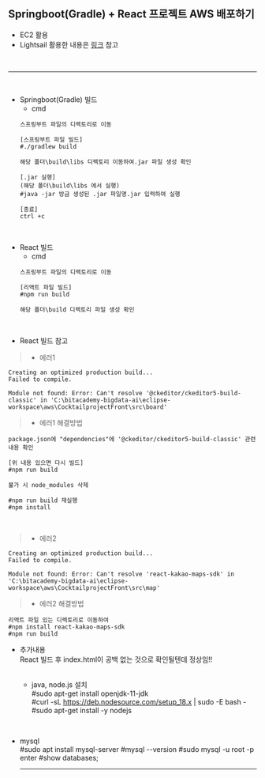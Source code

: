 ## Springboot(Gradle) + React 프로젝트 AWS 배포하기
- EC2 활용
- Lightsail 활용한 내용은 [링크]() 참고
<br>

* * *
<br>

- Springboot(Gradle) 빌드
  - cmd   
  ```
  스프링부트 파일의 디렉토리로 이동
  
  [스프링부트 파일 빌드]
  #./gradlew build

  해당 폴더\build\libs 디렉토리 이동하여.jar 파일 생성 확인
  
  [.jar 실행]
  (해당 폴더\build\libs 에서 실행)
  #java -jar 방금 생성된 .jar 파일명.jar 입력하여 실행

  [종료]
  ctrl +c 
  ```
 <br>

- React 빌드
  - cmd
  ```
  스프링부트 파일의 디렉토리로 이동

  [리액트 파일 빌드]
  #npm run build
  
  해당 폴더\build 디렉토리 파일 생성 확인
  ```
<br>

- React 빌드 참고
>  - 에러1   
  ```
  Creating an optimized production build...
  Failed to compile.

  Module not found: Error: Can't resolve '@ckeditor/ckeditor5-build-classic' in 'C:\bitacademy-bigdata-ai\eclipse-workspace\aws\CocktailprojectFront\src\board'
 
  ```
  
> - 에러1 해결방법
  ```   
  package.json에 "dependencies"에 '@ckeditor/ckeditor5-build-classic' 관련 내용 확인
  
  [위 내용 있으면 다시 빌드]
  #npm run build
  
  불가 시 node_modules 삭제
  
  #npm run build 재실행
  #npm install
  ```
<br>

> - 에러2   
  ```
  Creating an optimized production build...
  Failed to compile.

  Module not found: Error: Can't resolve 'react-kakao-maps-sdk' in 'C:\bitacademy-bigdata-ai\eclipse-workspace\aws\CocktailprojectFront\src\map'
   ```
> - 에러2 해결방법
  ``` 
  리액트 파일 있는 디렉토리로 이동하여
  #npm install react-kakao-maps-sdk
  #npm run build
  ```

- 추가내용   
  React 빌드 후 index.html이 공백 없는 것으로 확인될텐데 정상임!!     
  <br>
  
  - java, node.js 설치   
#sudo apt-get install openjdk-11-jdk   
#curl -sL https://deb.nodesource.com/setup_18.x | sudo -E bash -   
#sudo apt-get install -y nodejs   
<br>

- mysql   
#sudo apt install mysql-server
#mysql --version
#sudo mysql -u root -p
enter
#show databases;
  * * *
  <br>
  
  
